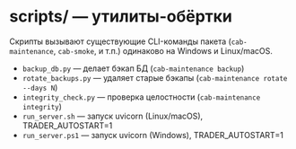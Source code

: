 # scripts/ — утилиты-обёртки

Скрипты вызывают существующие CLI-команды пакета (`cab-maintenance`, `cab-smoke`, и т.п.) одинаково на Windows и Linux/macOS.

- `backup_db.py` — делает бэкап БД (`cab-maintenance backup`)
- `rotate_backups.py` — удаляет старые бэкапы (`cab-maintenance rotate --days N`)
- `integrity_check.py` — проверка целостности (`cab-maintenance integrity`)
- `run_server.sh` — запуск uvicorn (Linux/macOS), TRADER_AUTOSTART=1
- `run_server.ps1` — запуск uvicorn (Windows), TRADER_AUTOSTART=1
